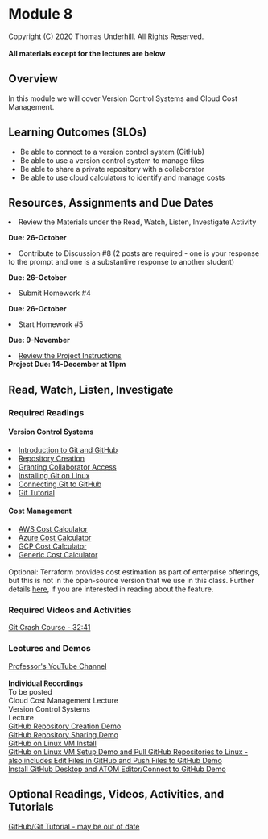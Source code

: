 # Module 8
Copyright (C) 2020 Thomas Underhill.  All Rights Reserved.
<br><br>
****All materials except for the lectures are below****
## Overview
In this module we will cover Version Control Systems and Cloud Cost Management.

## Learning Outcomes (SLOs)
<ul>
  <li>Be able to connect to a version control system (GitHub)
  <li>Be able to use a version control system to manage files
  <li>Be able to share a private repository with a collaborator
  <li>Be able to use cloud calculators to identify and manage costs
</ul>

## Resources, Assignments and Due Dates
<li>Review the Materials under the Read, Watch, Listen, Investigate Activity<br>

****Due: 26-October****

<li>Contribute to Discussion #8 (2 posts are required - one is your response to the prompt and one is a substantive response to another student) <br>

****Due: 26-October**** <br>

<li>Submit Homework #4 <br>

****Due: 26-October**** <br>

<li>Start Homework #5 <br>

****Due: 9-November**** <br>

[<li>Review the Project Instructions](https://github.com/captainarcher/cloud-management-course/blob/master/project/project-instructions.md)<br>
****Project Due: 14-December at 11pm****


## Read, Watch, Listen, Investigate
### Required Readings
#### Version Control Systems
[<li>Introduction to Git and GitHub](https://guides.github.com/introduction/git-handbook/)
[<li>Repository Creation](https://docs.github.com/en/free-pro-team@latest/github/creating-cloning-and-archiving-repositories/creating-a-new-repository)
[<li>Granting Collaborator Access](https://docs.github.com/en/free-pro-team@latest/github/setting-up-and-managing-your-github-user-account/inviting-collaborators-to-a-personal-repository)
[<li>Installing Git on Linux](https://git-scm.com/book/en/v2/Getting-Started-Installing-Git)
[<li>Connecting Git to GitHub](https://docs.github.com/en/free-pro-team@latest/github/getting-started-with-github/set-up-git#next-steps-authenticating-with-github-from-git)
[<li>Git Tutorial](https://opensource.com/article/18/1/step-step-guide-git)

#### Cost Management
[<li>AWS Cost Calculator](https://calculator.aws/)
[<li>Azure Cost Calculator](https://www.google.com/aclk?sa=l&ai=DChcSEwi_26jn4b7sAhXiCX0KHXXgDv8YABADGgJwdg&ae=2&sig=AOD64_1f7L5WTvb5WPZuMcIN6iWR6ojl5Q&q&adurl&ved=2ahUKEwj0maDn4b7sAhWSFzQIHQQkC3MQ0Qx6BAgHEAE)
[<li>GCP Cost Calculator](https://cloud.google.com/products/calculator)
[<li>Generic Cost Calculator](https://calculator.unigma.com/#/instances)
<br><br>
Optional: Terraform provides cost estimation as part of enterprise offerings, but this is not in the open-source version that we use in this class.  Further details [here](https://www.terraform.io/docs/cloud/cost-estimation/index.html), if you are interested in reading about the feature.
</ul>

### Required Videos and Activities
[Git Crash Course - 32:41](https://www.youtube.com/watch?v=SWYqp7iY_Tc)<br>

### Lectures and Demos
[Professor's YouTube Channel](https://www.youtube.com/channel/UC3vqKF4jspXh8hxFLpTfsyw?view_as=subscriber)<br><br>
****Individual Recordings****<br>
To be posted<br>
Cloud Cost Management Lecture<br>
Version Control Systems<br> Lecture<br>
[GitHub Repository Creation Demo](https://youtu.be/gTjy-QwL5JU)<br>
[GitHub Repository Sharing Demo](https://youtu.be/_I8slltil1c)<br>
[GitHub on Linux VM Install](https://youtu.be/DqeUqV66i5A)<br>
[GitHub on Linux VM Setup Demo and Pull GitHub Repositories to Linux - also includes Edit Files in GitHub and Push Files to GitHub Demo](https://youtu.be/rCzEADxAKPI)<br>
[Install GitHub Desktop and ATOM Editor/Connect to GitHub Demo](https://youtu.be/yTutlWAIXQo)<br>


## Optional Readings, Videos, Activities, and Tutorials
[GitHub/Git Tutorial - may be out of date](https://product.hubspot.com/blog/git-and-github-tutorial-for-beginners)
